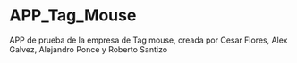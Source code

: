 # APP_Tag_Mouse
APP de prueba de la empresa de Tag mouse,  creada por Cesar Flores, Alex Galvez, Alejandro Ponce y Roberto Santizo
